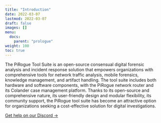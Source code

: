 ```yaml
---
title: "Introduction"
date: 2022-03-07
lastmod: 2022-03-07
draft: false
images: []
menu:
  docs:
    parent: "prologue"
weight: 100
toc: true
---
```


The PiRogue Tool Suite is an open-source consensual digital forensic analysis and incident response solution that empowers organizations with comprehensive tools for network traffic analysis, mobile forensics, knowledge management, and artifact handling. The tool suite includes both hardware and software components, with the PiRogue network router and its Colander case management platform. Thanks to its open-source and comprehensive nature, its user-friendly design and modular flexibility, its community support, the PiRogue tool suite has become an attractive option for organizations seeking a cost-effective solution for digital investigations.

[Get help on our Discord →](https://discord.gg/qGX73GYNdp)
